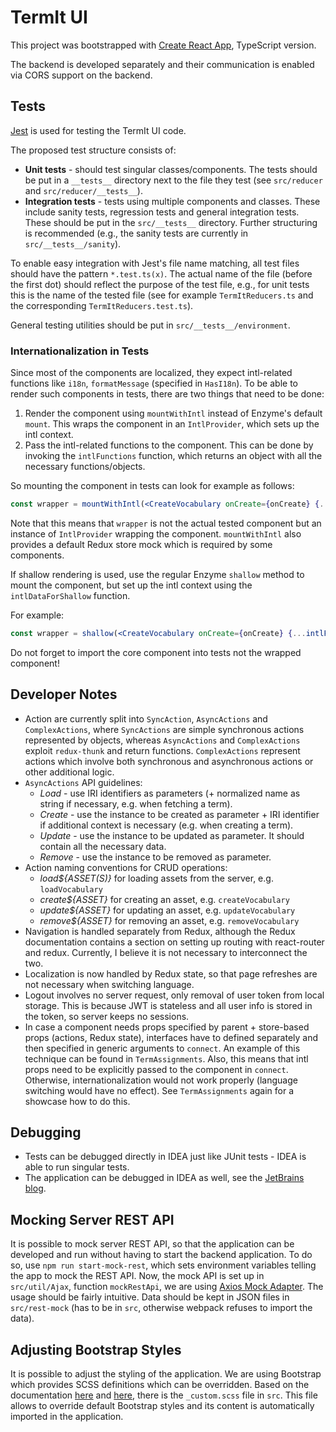# TermIt UI

This project was bootstrapped with [Create React App](https://github.com/wmonk/create-react-app-typescript), TypeScript version.

The backend is developed separately and their communication is enabled via CORS support on the backend.


## Tests

[Jest](https://jestjs.io/en/) is used for testing the TermIt UI code.

The proposed test structure consists of:

* **Unit tests** - should test singular classes/components. The tests should be put in a `__tests__` directory
next to the file they test (see `src/reducer` and `src/reducer/__tests__`).
* **Integration tests** - tests using multiple components and classes. These include sanity tests,
regression tests and general integration tests. These should be put in the `src/__tests__` directory. Further structuring
is recommended (e.g., the sanity tests are currently in `src/__tests__/sanity`).

To enable easy integration with Jest's file name matching, all test files should have the pattern `*.test.ts(x)`. The actual
name of the file (before the first dot) should reflect the purpose of the test file, e.g., for unit tests this is the name of the
tested file (see for example `TermItReducers.ts` and the corresponding `TermItReducers.test.ts`).

General testing utilities should be put in `src/__tests__/environment`.

### Internationalization in Tests

Since most of the components are localized, they expect intl-related functions like `i18n`, `formatMessage` (specified in `HasI18n`). To be able to render such components
in tests, there are two things that need to be done:
1. Render the component using `mountWithIntl` instead of Enzyme's default `mount`. This wraps the component in an `IntlProvider`, which sets up the intl context.
2. Pass the intl-related functions to the component. This can be done by invoking the `intlFunctions` function, which returns an object with all the necessary functions/objects.

So mounting the component in tests can look for example as follows:
```jsx harmony
const wrapper = mountWithIntl(<CreateVocabulary onCreate={onCreate} {...intlFunctions()}/>);
```

Note that this means that `wrapper` is not the actual tested component but an instance of `IntlProvider` wrapping the component. `mountWithIntl` also provides a default Redux store
mock which is required by some components.

If shallow rendering is used, use the regular Enzyme `shallow` method to mount the component, but set up the intl context using the `intlDataForShallow` function.

For example:
```jsx harmony
const wrapper = shallow(<CreateVocabulary onCreate={onCreate} {...intlFunctions()} {...intlDataForShallow()}/>);
```

Do not forget to import the core component into tests not the wrapped component!

## Developer Notes

* Action are currently split into `SyncAction`, `AsyncActions` and `ComplexActions`, where `SyncActions` are simple synchronous actions represented by objects,
whereas `AsyncActions` and `ComplexActions` exploit `redux-thunk` and return functions. `ComplexActions` represent actions which involve both synchronous and
asynchronous actions or other additional logic.
* `AsyncActions` API guidelines:
    * _Load_ - use IRI identifiers as parameters (+ normalized name as string if necessary, e.g. when fetching a term).
    * _Create_ - use the instance to be created as parameter + IRI identifier if additional context is necessary (e.g. when creating a term).
    * _Update_ - use the instance to be updated as parameter. It should contain all the necessary data.
    * _Remove_ - use the instance to be removed as parameter.
* Action naming conventions for CRUD operations:
    * _load${ASSET(S)}_ for loading assets from the server, e.g. `loadVocabulary`
    * _create${ASSET}_ for creating an asset, e.g. `createVocabulary`
    * _update${ASSET}_ for updating an asset, e.g. `updateVocabulary`
    * _remove${ASSET}_ for removing an asset, e.g. `removeVocabulary`
* Navigation is handled separately from Redux, although the Redux documentation contains a section on setting up routing with react-router and redux. Currently, I
believe it is not necessary to interconnect the two.
* Localization is now handled by Redux state, so that page refreshes are not necessary when switching language.
* Logout involves no server request, only removal of user token from local storage. This is because JWT is stateless and all user info is stored in the token,
so server keeps no sessions.
* In case a component needs props specified by parent + store-based props (actions, Redux state), interfaces have to defined 
separately and then specified in generic arguments to `connect`. An example of this technique can be found in `TermAssignments`. 
Also, this means that intl props need to be explicitly passed to the component in `connect`. Otherwise, internationalization would not work properly 
(language switching would have no effect). See `TermAssignments` again for a showcase how to do this.


## Debugging

* Tests can be debugged directly in IDEA just like JUnit tests - IDEA is able to run singular tests.
* The application can be debugged in IDEA as well, see the [JetBrains blog](https://blog.jetbrains.com/webstorm/2017/01/debugging-react-apps/).

## Mocking Server REST API
It is possible to mock server REST API, so that the application can be developed and run without having to start the backend application.
To do so, use `npm run start-mock-rest`, which sets environment variables telling the app to mock the REST API. Now, the mock API is set up
in `src/util/Ajax`, function `mockRestApi`, we are using [Axios Mock Adapter](https://github.com/ctimmerm/axios-mock-adapter). The usage should be
fairly intuitive. Data should be kept in JSON files in `src/rest-mock` (has to be in `src`, otherwise webpack refuses to import the data).

## Adjusting Bootstrap Styles

It is possible to adjust the styling of the application. We are using Bootstrap which provides SCSS definitions which can be overridden. Based on the
documentation [here](https://getbootstrap.com/docs/4.0/getting-started/webpack/#importing-precompiled-sass) and [here](https://getbootstrap.com/docs/4.0/getting-started/theming/),
there is the `_custom.scss` file in `src`. This file allows to override default Bootstrap styles and its content is automatically imported in the application.

